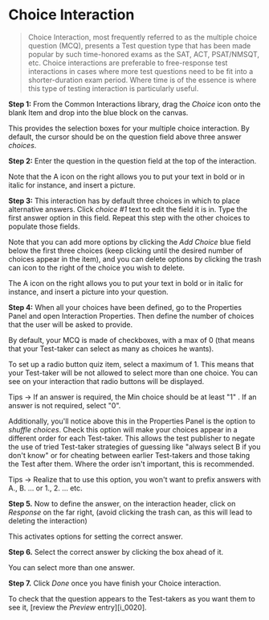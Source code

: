 # Choice Interaction #

>Choice Interaction, most frequently referred to as the multiple choice question (MCQ), presents a Test question type that has been made popular by such time-honored exams as the SAT, ACT, PSAT/NMSQT, etc. Choice interactions are preferable to free-response test interactions in cases where more test questions need to be fit into a shorter-duration exam period. Where time is of the essence is where this type of testing interaction is particularly useful.

**Step 1:** From the Common Interactions library, drag the *Choice* icon onto the blank Item and drop into the blue block on the canvas.

This provides the selection boxes for your multiple choice interaction. By default, the cursor should be on the question field above three answer *choices*.

**Step 2:** Enter the question in the question field at the top of the interaction. 

Note that the A icon on the right allows you to put your text in bold or in italic for instance, and insert a picture.  

**Step 3:** This interaction has by default three choices in which to place alternative answers. Click *choice #1* text to edit the field it is in. Type the first answer option in this field. Repeat this step with the other choices to populate those fields.

Note that you can add more options by clicking the *Add Choice* blue field below the first three choices (keep clicking until the desired number of choices appear in the item), and you can delete options by clicking the trash can icon to the right of the choice you wish to delete. 

The A icon on the right allows you to put your text in bold or in italic for instance, and insert a picture into your question.  

**Step 4:** When all your choices have been defined, go to the Properties Panel and open Interaction Properties. Then define the number of choices that the user will be asked to provide.

By default, your MCQ is made of checkboxes, with a max of 0 (that means that your Test-taker can select as many as choices he wants). 

To set up a radio button quiz item, select a maximum of 1. This means that your Test-taker will be not allowed to select more than one choice. You can see on your interaction that radio buttons will be displayed.

Tips -> If an answer is required, the Min choice should be at least "1" . If an answer is not required, select "0". 

Additionally, you'll notice above this in the Properties Panel is the option to *shuffle choices*.  Check this option will make your choices appear in a different order for each Test-taker. This allows the test publisher to negate the use of tried Test-taker strategies of guessing like "always select B if you don't know" or for cheating between earlier Test-takers and those taking the Test after them. Where the order isn't important, this is recommended. 

Tips -> Realize that to use this option, you won't want to prefix answers with A., B. … or 1., 2. … etc.

**Step 5.** Now to define the answer, on the interaction header, click on *Response* on the far right, (avoid clicking the trash can, as this will lead to deleting the interaction) 

This activates options for setting the correct answer.

**Step 6.** Select the correct answer by clicking the box ahead of it.

You can select more than one answer. 

**Step 7.** Click *Done* once you have finish your Choice interaction.

To check that the question appears to the Test-takers as you want them to see it, [review the *Preview* entry][i_0020].

